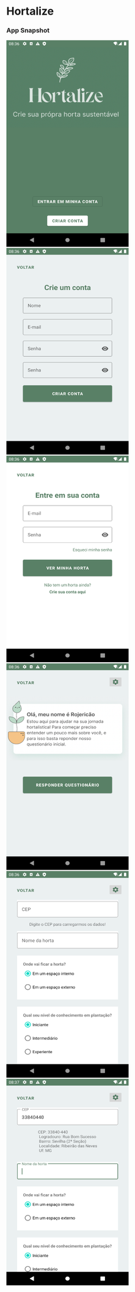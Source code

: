 # Hortalize

<h3>App Snapshot</h3>

<div>
<img src="./app/src/main/img/01-hortalize-home.png" width="320px" height="540px" alt="Homepage">
<img src="./app/src/main/img/02-hortalize-new-account.png" width="320px" height="540px" alt="Criar conta">
<img src="./app/src/main/img/03-hortalize-account.png" width="320px" height="540px" alt="Acessar conta">
<img src="./app/src/main/img/04-hortalize-quiz.png" width="320px" height="540px" alt="Responder formulário">
<img src="./app/src/main/img/05-hortalize-form.png" width="320px" height="540px" alt="Tela de formulário">
<img src="./app/src/main/img/06-hortalize-form-cep.png" width="320px" height="540px" alt="API de Cep no formulário">
</div>

